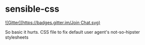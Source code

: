 sensible-css
============
[![Gitter](https://badges.gitter.im/Join Chat.svg)](https://gitter.im/marinintim/sensible-css?utm_source=badge&utm_medium=badge&utm_campaign=pr-badge&utm_content=badge)

So basic it hurts. CSS file to fix default user agent's not-so-hipster stylesheets
